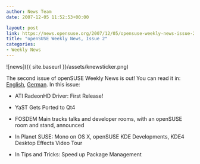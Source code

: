 ```yaml
---
author: News Team
date: 2007-12-05 11:52:53+00:00

layout: post
link: https://news.opensuse.org/2007/12/05/opensuse-weekly-news-issue-2/
title: "openSUSE Weekly News, Issue 2"
categories:
- Weekly News
---
```



![news]({{ site.baseurl }}/assets/knewsticker.png)

The second issue of openSUSE Weekly News is out! You can read it in: [English](http://en.opensuse.org/OpenSUSE_Weekly_News/2), [German](http://de.opensuse.org/OpenSUSE-Wochenschau/2). In this issue:




	
  * ATI RadeonHD Driver: First Release!


	
  * YaST Gets Ported to Qt4


	
  * FOSDEM Main tracks talks and developer rooms, with an openSUSE room and stand, announced


	
  * In Planet SUSE: Mono on OS X, openSUSE KDE Developments, KDE4 Desktop Effects Video Tour


	
  * In Tips and Tricks: Speed up Package Management
